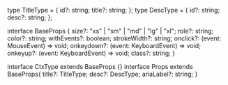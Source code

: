 type TitleType = {
  id?: string;
  title?: string;
};
type DescType = {
  id?: string;
  desc?: string;
};

interface BaseProps {
  size?: "xs" | "sm" | "md" | "lg" | "xl";
  role?: string;
  color?: string;
  withEvents?: boolean;
  strokeWidth?: string;
  onclick?: (event: MouseEvent) => void;
  onkeydown?: (event: KeyboardEvent) => void;
  onkeyup?: (event: KeyboardEvent) => void;
  class?: string;
}

interface CtxType extends BaseProps {}
interface Props extends BaseProps{
  title?: TitleType;
  desc?: DescType;
  ariaLabel?: string;
}